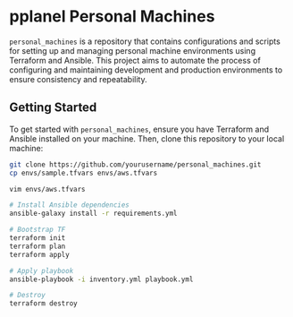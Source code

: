 # pplanel Personal Machines

`personal_machines` is a repository that contains configurations and scripts for setting up and managing personal machine environments using Terraform and Ansible. This project aims to automate the process of configuring and maintaining development and production environments to ensure consistency and repeatability.

## Getting Started

To get started with `personal_machines`, ensure you have Terraform and Ansible installed on your machine. 
Then, clone this repository to your local machine:
```bash
git clone https://github.com/yourusername/personal_machines.git
cp envs/sample.tfvars envs/aws.tfvars

vim envs/aws.tfvars

# Install Ansible dependencies
ansible-galaxy install -r requirements.yml

# Bootstrap TF
terraform init
terraform plan
terraform apply

# Apply playbook
ansible-playbook -i inventory.yml playbook.yml

# Destroy
terraform destroy

